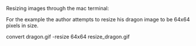 Resizing images through the mac terminal: 

For the example the author attempts to resize his dragon image to be 64x64 pixels in size.

  convert dragon.gif    -resize 64x64  resize_dragon.gif
  